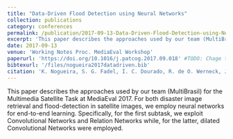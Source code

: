 ```yaml
---
title: "Data-Driven Flood Detection using Neural Networks"
collection: publications
category: conferences
permalink: /publication/2017-09-13-Data-Driven-Flood-Detection-using-Neural-Networks
excerpt: 'This paper describes the approaches used by our team (MultiBrasil) for the Multimedia Satellite Task at MediaEval 2017. For both disaster image retrieval and flood-detection in satellite images, we employ neural networks for end-to-end learning.'
date: 2017-09-13
venue: 'Working Notes Proc. MediaEval Workshop'
paperurl: 'https://doi.org/10.1016/j.patcog.2017.09.018' #TODO: Chage to local file
bibtexurl: '/files/nogueira2017datadriven.bib'
citation: 'K. Nogueira, S. G. Fadel, Í. C. Dourado, R. de O. Werneck, J. A.V. Muñoz, O. A.B. Penatti, R. T. Calumby, L. T. Li, J. A. dos Santos, and R. da S. Torres. Data-Driven Flood Detection using Neural Networks. In Working Notes Proc. MediaEval Workshop, 2017.'
---
```


This paper describes the approaches used by our team (MultiBrasil) for the Multimedia Satellite Task at MediaEval 2017. For both disaster image retrieval and flood-detection in satellite images, we employ neural networks for end-to-end learning. Specifically, for the first subtask, we exploit Convolutional Networks and Relation Networks while, for the latter, dilated Convolutional Networks were employed.